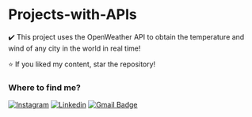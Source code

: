 # Projects-with-APIs
✔️ This project uses the OpenWeather API to obtain the temperature and wind of any city in the world in real time!

⭐ If you liked my content, star the repository! 

<h3>Where to find me?</h3>

[![Instagram](https://img.shields.io/badge/-Instagram-crimson?style=flat-square&logo=Instagram&logoColor=white&link=https://instagram.com/dinizdev?igshid=NzZlODBkYWE4Ng==)](https://instagram.com/dinizdev?igshid=NzZlODBkYWE4Ng==)
[![Linkedin](https://img.shields.io/badge/-LinkedIn-blue?style=flat-square&logo=Linkedin&logoColor=white&link=https://www.linkedin.com/in/bruno-diniz-oliveira-426a67286)](https://www.linkedin.com/in/bruno-diniz-oliveira-426a67286)
[![Gmail Badge](https://img.shields.io/badge/-brunodinizoliveira3@gmail.com-006bed?style=flat-square&logo=Gmail&logoColor=white&link=mailto:brunodinizoliveira3@gmail.com)](mailto:brunodinizoliveira3@gmail.com)
